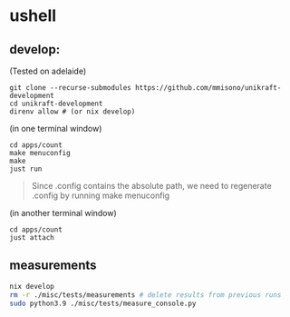 # ushell

## develop:

(Tested on adelaide)

```shell
git clone --recurse-submodules https://github.com/mmisono/unikraft-development
cd unikraft-development
direnv allow # (or nix develop)
```

(in one terminal window)
```shell
cd apps/count
make menuconfig
make
just run
```

> Since .config contains the absolute path, we need to regenerate .config by running make menuconfig 

(in another terminal window)
```shell
cd apps/count
just attach
```

## measurements

```bash
nix develop 
rm -r ./misc/tests/measurements # delete results from previous runs
sudo python3.9 ./misc/tests/measure_console.py
```
